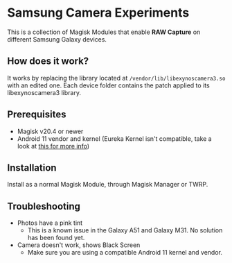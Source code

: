 # Samsung Camera Experiments

This is a collection of Magisk Modules that enable **RAW Capture** on different Samsung Galaxy devices.

## How does it work?
It works by replacing the library located at <code>/vendor/lib/libexynoscamera3.so</code> with an edited one. Each device folder contains the patch applied to its libexynoscamera3 library.

## Prerequisites
- Magisk v20.4 or newer
- Android 11 vendor and kernel (Eureka Kernel isn't compatible, take a look at [this for more info](https://forum.xda-developers.com/t/magisk-module-enable-raw-capture.4350059/post-86110713))

## Installation
Install as a normal Magisk Module, through Magisk Manager or TWRP.

## Troubleshooting
- Photos have a pink tint
	- This is a known issue in the Galaxy A51 and Galaxy M31. No solution has been found yet.
- Camera doesn't work, shows Black Screen
  - Make sure you are using a compatible Android 11 kernel and vendor.